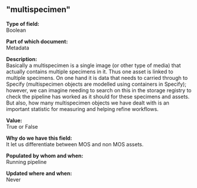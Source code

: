 ## "multispecimen"

**Type of field:**  
Boolean  

**Part of which document:**  
Metadata

**Description:**  
Basically a multispecimen is a single image (or other type of media) that actually contains multiple specimens in it. Thus one asset is linked to multiple specimens. On one hand it is data that needs to carried through to Specify (multispecimen objects are modelled using containers in Specify); however, we can imagine needing to search on this in the storage registry to check the pipeline has worked as it should for these specimens and assets. But also, how many multispecimen objects we have dealt with is an important statistic for measuring and helping refine workflows.  

**Value:**  
True or False

**Why do we have this field:**  
It let us differentiate between MOS and non MOS assets.   

**Populated by whom and when:**  
Running pipeline 

**Updated where and when:**  
Never
